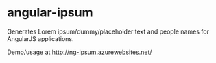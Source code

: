 angular-ipsum
========================================================
Generates Lorem ipsum/dummy/placeholder text and people names for AngularJS applications.

Demo/usage at http://ng-ipsum.azurewebsites.net/